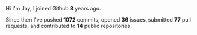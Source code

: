 Hi I'm Jay, I joined Github **8** years ago.

Since then I've pushed **1072** commits, opened **36** issues, submitted **77** pull requests, and contributed to **14** public repositories.
